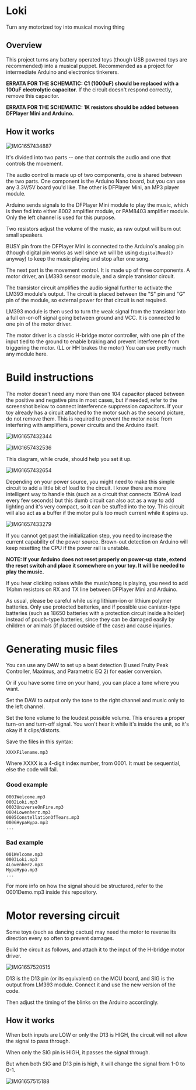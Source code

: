 # Loki
Turn any motorized toy into musical moving thing

## Overview
This project turns any battery operated toys (though USB powered toys are recommended) into a musical puppet. Recommended as a project for intermediate Arduino and electronics tinkerers.

**ERRATA FOR THE SCHEMATIC: C1 (1000uF) should be replaced with a 100uF electrolytic capacitor.** If the circuit doesn't respond correctly, remove this capacitor.

**ERRATA FOR THE SCHEMATIC: 1K resistors should be added between DFPlayer Mini and Arduino.**

## How it works
![IMG1657434887](https://user-images.githubusercontent.com/11834016/178134115-42bc4238-87ee-466f-a4fe-d91a786a03e4.png)

It's divided into two parts -- one that controls the audio and one that controls the movement.

The audio control is made up of two components, one is shared between the two parts. One component is the Arduino Nano board, but you can use any 3.3V/5V board you'd like. The other is DFPlayer Mini, an MP3 player module.

Arduino sends signals to the DFPlayer Mini module to play the music, which is then fed into either 8002 amplifier module, or PAM8403 amplifier module. Only the left channel is used for this purpose.

Two resistors adjust the volume of the music, as raw output will burn out small speakers.

BUSY pin from the DFPlayer Mini is connected to the Arduino's analog pin (though digital pin works as well since we will be using `digitalRead()` anyway) to keep the music playing and stop after one song.

The next part is the movement control. It is made up of three components. A motor driver, an LM393 sensor module, and a simple transistor circuit.

The transistor circuit amplifies the audio signal further to activate the LM393 module's output. The circuit is placed between the "S" pin and "G" pin of the module, so external power for that circuit is not required.

LM393 module is then used to turn the weak signal from the transistor into a full on-or-off signal going between ground and VCC. It is connected to one pin of the motor driver.

The motor driver is a classic H-bridge motor controller, with one pin of the input tied to the ground to enable braking and prevent interference from triggering the motor. (LL or HH brakes the motor) You can use pretty much any module here.

# Build instructions

The motor doesn't need any more than one 104 capacitor placed between the positive and negative pins in most cases, but if needed, refer to the screenshot below to connect interference suppression capacitors. If your toy already has a circuit attached to the motor such as the second picture, do not remove them. This is required to prevent the motor noise from interfering with amplifiers, power circuits and the Arduino itself.

![IMG1657432344](https://user-images.githubusercontent.com/11834016/178133110-47a58dfc-38bf-42aa-9c00-d1ff843b90f8.png)

![IMG1657432536](https://user-images.githubusercontent.com/11834016/178133189-7fb017cd-a53e-421e-bac7-bc10b3c16d89.png)

This diagram, while crude, should help you set it up.

![IMG1657432654](https://user-images.githubusercontent.com/11834016/178202643-3cc788c1-09ec-45d3-9fe9-f1d576d7166a.png)

Depending on your power source, you might need to make this simple circuit to add a little bit of load to the circuit. I know there are more intelligent way to handle this (such as a circuit that connects 150mA load every few seconds) but this dumb circuit can also act as a way to add lighting and it's very compact, so it can be stuffed into the toy. This circuit will also act as a buffer if the motor pulls too much current while it spins up.

![IMG1657433279](https://user-images.githubusercontent.com/11834016/178133483-023f9771-fa96-4a59-8bd8-634060db2aea.png)

If you cannot get past the initialization step, you need to increase the current capability of the power source. Brown-out detection on Arduino will keep resetting the CPU if the power rail is unstable.

**NOTE: If your Arduino does not reset properly on power-up state, extend the reset switch and place it somewhere on your toy. It will be needed to play the music.**

If you hear clicking noises while the music/song is playing, you need to add 1Kohm resistors on RX and TX line between DFPlayer Mini and Arduino.

As usual, please be careful while using lithium-ion or lithium polymer batteries. Only use protected batteries, and if possible use canister-type batteries (such as 18650 batteries with a protection circuit inside a holder) instead of pouch-type batteries, since they can be damaged easily by children or animals (if placed outside of the case) and cause injuries.

# Generating music files

You can use any DAW to set up a beat detection (I used Fruity Peak Controller, Maximus, and Parametric EQ 2) for easier conversion.

Or if you have some time on your hand, you can place a tone where you want.

Set the DAW to output only the tone to the right channel and music only to the left channel.

Set the tone volume to the loudest possible volume. This ensures a proper turn-on and turn-off signal. You won't hear it while it's inside the unit, so it's okay if it clips/distorts.

Save the files in this syntax:
```
XXXXFilename.mp3
```
Where XXXX is a 4-digit index number, from 0001. It must be sequential, else the code will fail.

### Good example
```
0001Welcome.mp3
0002Loki.mp3
0003UniverseOnFire.mp3
0004Lowenherz.mp3
0005ConstellationOfTears.mp3
0006HypaHypa.mp3
...
```
### Bad example
```
001Welcome.mp3
0003Loki.mp3
4Lowenherz.mp3
HypaHypa.mp3
...
```

For more info on how the signal should be structured, refer to the 0001Demo.mp3 inside this repository.

# Motor reversing circuit
Some toys (such as dancing cactus) may need the motor to reverse its direction every so often to prevent damages.

Build the circuit as follows, and attach it to the input of the H-bridge motor driver.

![IMG1657520515](https://user-images.githubusercontent.com/11834016/178201157-39ab81a8-5b2a-4cf6-b999-2ce706ecf5dc.png)

D13 is the D13 pin (or its equivalent) on the MCU board, and SIG is the output from LM393 module. Connect it and use the new version of the code.

Then adjust the timing of the blinks on the Arduino accordingly.

## How it works

When both inputs are LOW or only the D13 is HIGH, the circuit will not allow the signal to pass through.

When only the SIG pin is HIGH, it passes the signal through.

But when both SIG and D13 pin is high, it will change the signal from 1-0 to 0-1.

![IMG1657515188](https://user-images.githubusercontent.com/11834016/178490419-64f1d649-e6bf-4ade-9df2-eb4bcfaf3451.png)
